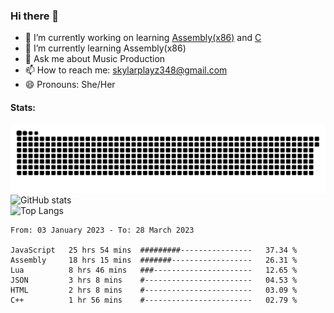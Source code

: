 ### Hi there 👋

- 🔭 I’m currently working on learning [Assembly(x86)](https://github.com/SkylarPlayz348/Assembly-Coding) and [C](https://github.com/SkylarPlayz348/C-Coding)
- 🌱 I’m currently learning Assembly(x86)
- 💬 Ask me about Music Production
- 📫 How to reach me: skylarplayz348@gmail.com
- 😄 Pronouns: She/Her

#### Stats:
![Snake](https://raw.githubusercontent.com/Skylarplayz348/Skylarplayz348/snake/github-contribution-grid-snake-dark.svg)
<br>
![GitHub stats](https://github-readme-stats.vercel.app/api?username=skylarplayz348&count_private=true&show_icons=true&theme=omni)
<br>
![Top Langs](https://github-readme-stats.vercel.app/api/top-langs/?username=skylarplayz348&layout=compact&theme=omni)
<!--START_SECTION:waka-->

```text
From: 03 January 2023 - To: 28 March 2023

JavaScript   25 hrs 54 mins  #########----------------   37.34 %
Assembly     18 hrs 15 mins  #######------------------   26.31 %
Lua          8 hrs 46 mins   ###----------------------   12.65 %
JSON         3 hrs 8 mins    #------------------------   04.53 %
HTML         2 hrs 8 mins    #------------------------   03.09 %
C++          1 hr 56 mins    #------------------------   02.79 %
```

<!--END_SECTION:waka-->
